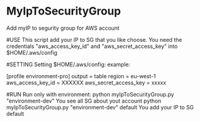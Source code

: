 # MyIpToSecurityGroup
Add myIP to segurity group for AWS account

#USE
This script add your IP to SG that you like choose.
You need the credentials "aws_access_key_id" and "aws_secret_access_key" into $HOME/.aws/config

#SETTING
Setting   $HOME/.aws/config: 
example:

  [profile environment-pro]
  output = table
  region = eu-west-1
  aws_access_key_id = XXXXXX
  aws_secret_access_key = xxxxx

#RUN
  Run only with environment:
  python myIpToSecurityGroup.py "environment-dev"
You see all SG about yout account
  python myIpToSecurityGroup.py "environment-dev" default
You add your IP to SG default

